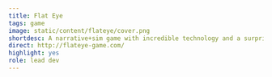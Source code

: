 ```yaml
---
title: Flat Eye
tags: game
image: static/content/flateye/cover.png
shortdesc: A narrative+sim game with incredible technology and a surprisingly deep story. By Monkey Moon & Raw Fury. I was lead dev on the project.
direct: http://flateye-game.com/
highlight: yes
role: lead dev
---
```

